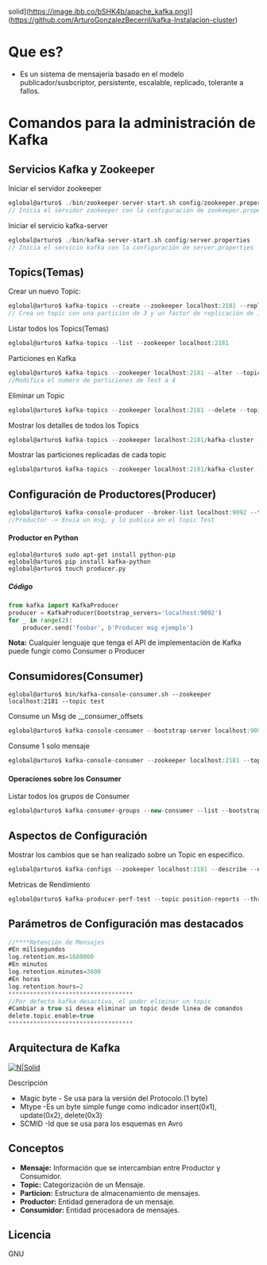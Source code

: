 solid](https://image.ibb.co/bSHK4b/apache_kafka.png)](https://github.com/ArturoGonzalezBecerril/kafka-Instalacion-cluster)

# Que es?
-  Es un sistema de mensajería basado en el modelo publicador/susbcriptor, persistente, escalable, replicado, tolerante a fallos.


# Comandos para la administración de Kafka

## Servicios Kafka y Zookeeper

Iniciar el servidor zookeeper
```scala
eglobal@arturo$ ./bin/zookeeper-server-start.sh config/zookeeper.properties
// Inicia el servidor zookeeper con la configuración de zookeeper.properties
```
Iniciar el servicio kafka-server
```scala
eglobal@arturo$ ./bin/kafka-server-start.sh config/server.properties
// Inicia el servicio kafka con la configuración de server.properties
```
## Topics(Temas)
Crear un nuevo Topic:
```scala
eglobal@arturo$ kafka-topics --create --zookeeper localhost:2181 --replication-factor 1 --partitions 3 --topic NombreTopic
// Crea un topic con una particion de 3 y un factor de replicación de 1
```
Listar  todos los Topics(Temas)
```scala
eglobal@arturo$ kafka-topics --list --zookeeper localhost:2181
```
Particiones en Kafka
```scala
eglobal@arturo$ kafka-topics --zookeeper localhost:2181 --alter --topic Test --partitions 4
//Modifica el numero de particiones de Test a 4
```
Eliminar un Topic
```scala
eglobal@arturo$ kafka-topics --zookeeper localhost:2181 --delete --topic Test
```
Mostrar los detalles de todos los Topics
```scala
eglobal@arturo$ kafka-topics --zookeeper localhost:2181/kafka-cluster --describe
```
Mostrar las particiones replicadas de cada topic
```scala
eglobal@arturo$ kafka-topics --zookeeper localhost:2181/kafka-cluster --describe --under-replicated-partitions
```
## Configuración de Productores(Producer)
```scala
eglobal@arturo$ kafka-console-producer --broker-list localhost:9092 --topic Test < "hola desde kafka"
//Productor -> Envia un msg, y lo publica en el topic Test
```
#### Productor en Python
```ssh
eglobal@arturo$ sudo apt-get install python-pip
eglobal@arturo$ pip install kafka-python
eglobal@arturo$ touch producer.py
```
##### Código
```python
from kafka import KafkaProducer
producer = KafkaProducer(bootstrap_servers='localhost:9092')
for _ in range(2):
    producer.send('foobar', b'Producer msg ejemplo')
```
**Nota:** Cualquier lenguaje que tenga el API de implementación de Kafka puede fungir como Consumer o Producer

## Consumidores(Consumer)
```ssh
eglobal@arturo$ bin/kafka-console-consumer.sh --zookeeper localhost:2181 --topic test
```
Consume un Msg de __consumer_offsets
```scala
eglobal@arturo$ kafka-console-consumer --bootstrap-server localhost:9092 --topic __consumer_offsets --formatter 'kafka.coordinator.GroupMetadataManager$OffsetsMessageFormatter' --max-messages 1
```
Consume 1 solo mensaje
```scala
eglobal@arturo$ kafka-console-consumer --zookeeper localhost:2181 --topic Test  --max-messages 1
```
#### Operaciones sobre los Consumer
Listar todos los grupos de Consumer
```scala
eglobal@arturo$ kafka-consumer-groups --new-consumer --list --bootstrap-server localhost:9092
```
## Aspectos de Configuración
Mostrar los cambios que se han realizado sobre un Topic en especifico.
```scala
eglobal@arturo$ kafka-configs --zookeeper localhost:2181 --describe --entity-type topics --entity-name Test
```
Metricas de Rendimiento
```scala
eglobal@arturo$ kafka-producer-perf-test --topic position-reports --throughput 10000 --record-size 300 --num-records 20000 --producer-props bootstrap.servers="localhost:9092"
```
## Parámetros de Configuración mas destacados
```scala
//****Retención de Mensajes
#En milisegundos
log.retention.ms=1680000
#En minutos
log.retention.minutes=3600
#En horas
log.retention.hours=2
***********************************
//Por defecto kafka desactiva, el poder eliminar un topic
#Cambiar a true si desea eliminar un topic desde linea de comandos
delete.topic.enable=true
***********************************

```
## Arquitectura de Kafka
[![N|Solid](https://image.ibb.co/n6PTVG/kafka_Arquitectura.png)](https://github.com/ArturoGonzalezBecerril/kafka-Instalacion-cluster)

Descripción
- Magic byte - Se usa para la versión del Protocolo.(1 byte)
- Mtype -Es un byte simple funge como indicador  insert(0x1), update(0x2), delete(0x3)
- SCMID -Id que se usa para los esquemas en Avro

## Conceptos
- **Mensaje:** Información que se intercambian entre Productor y Consumidor.
- **Topic:** Categorización de un Mensaje.
- **Particion:** Estructura de almacenamiento de mensajes.
- **Productor:** Entidad generadora de un mensaje.
- **Consumidor:** Entidad procesadora de mensajes.

Licencia
----
GNU

